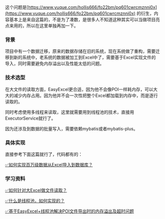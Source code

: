 
这个问题是[https://www.yuque.com/hollis666/fo22bm/pq601cwrcmznni0x](https://www.yuque.com/hollis666/fo22bm/pq601cwrcmznni0x) 的衍生，内容基本上是来自这篇的，不是为了凑数，是很多人不知道这种其实可以当做项目亮点来用的，所以在这里单独再加一下。

### 背景

项目中有一个数据迁移，原来的数据存储在旧的系统，现在系统做了重构，需要迁移到新的系统中，老系统的数据被加工到Excel中了，需要基于Excel实现文件的导入，同时需要避免内存溢出以及性能太低的问题。

### 技术选型

在大文件的读取方面，EasyExcel更合适，因为他不会像POI一样耗内存，可以大大的减少内存占用。因为他并不会一次性把整个Excel都加载到内存中，而是逐行读取的。

同时考虑使用多线程来读取，这里就需要用到线程池的技术，直接用ExecutorService就行了。

因为还涉及到数据的批量写入，需要依赖mybatis或者mybatis-plus。

### 具体实现

直接参考下面这篇就行了，代码都有的：

[✅如何实现百万级数据从Excel导入到数据库？](https://www.yuque.com/hollis666/fo22bm/pq601cwrcmznni0x?view=doc_embed&inner=oiW1h)

### 学习资料

[✅如何针对大Excel做文件读取？](https://www.yuque.com/hollis666/fo22bm/fqevsshv4hxvtx69?view=doc_embed)

[✅什么是线程池，如何实现的？](https://www.yuque.com/hollis666/fo22bm/fb5th6?view=doc_embed)

[✅基于EasyExcel+线程池解决POI文件导出时的内存溢出及超时问题](https://www.yuque.com/hollis666/fo22bm/wcm6xqvp0z004ing?view=doc_embed)
